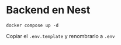 # Backend en Nest

```
docker compose up -d
```

Copiar el  ```.env.template``` y renombrarlo a ```.env```